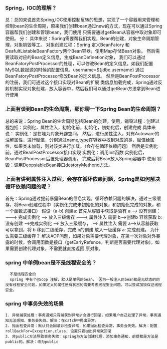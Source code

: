 ### Spring，IOC的理解？
总：总的来说首先Spring,IOC使用控制反转的思想，实现了一个容器用来管理和控制bean的生命周期，原来我们创建bean通过new的方式，现在可以通过Spring容器帮我们创建和管理bean，我们使用
只需要通过getBean从容器中取对象即可使用。
分：
具体来说：Spring需要帮我们实现，Bean的创建，对象生命周期管理，对象销毁等工。
对象创建过程：Spring 定义BeanFatory 和DeafultListableBeanFactory两个Bean容器，使用Map存储Bean对象。
然后需要读取对应的Bean定义信息，生成BeanDefinetion对象，
我们可以通过BeanFatoryPostProcessor的处理，可以修改Bean的定义信息。如我们配置MySQL数据源的时候的配置信息，username=${jdbc.username}
    通过BeanFatoryPostProcessor修改Bean的定义信息。
然后是BeanPostProcessor的注册，我们可通过这个接口实现对Bean的扩展
类信息加载完成，Spring通过反射机制实现对象创建，放入容器中，然后我们可以通过getBean方法拿到Bean进行使用

### 上面有谈到Bean的生命周期，那你聊一下Spring Bean的生命周期？
总的来说：Spring Bean的生命周期包括Bean的创建，使用，销毁过程：创建过程包括：实例化，属性注入，初始化前，初始化，初始化后，创建完成
具体来说：
    实例化：是在堆为对象开辟空间。
    然后，进行属性注入，对有Autoware的注解属性，进行赋值，分别通过name,type在容器中找到对应的类，赋值给属性，如果类未加载，则对该类进行加载。（会存在循环依赖问题）
    然后是实例化前，通过BeanPostProcessor接口实现
    实例化：调用init函数
    实例化后，BeanPostProcessor后置处理器调用。
    完成后将Bean放入Spring容器中
    使用
    销毁：调用DeopsiableBean接口destoryMethond方法。
 
 ### 上面有讲到属性注入过程，会存在循环依赖问题，Spring是如何解决循环依赖问题的呢？
 
 首先：Spring通过提前暴露Bean的信息实现，循环依赖问题的解决，通过三级缓存，将Bean创建过程中（实例化完成未初始化的对象，和初始化完成的对象，和一个函数式接口）
 假设（a-b) 创建a: 首先从容器中获取是否有 a --> 没有创建： ---> 完成实例化 --> 放入三级缓存 ---> 属性注入 需要 b-->创建b
 容器获取 b: 没有创建 -->完成实例化 --> 放入三级缓存，  --> 属性注入  需要 a-->从容器获取 可以拿到，将 b 移到二级缓存，完成 b的创建 放入一级缓存
 a: 完成创建。
 为什么需要三级缓存？
  解决AOP问题，如果对象需要代理对象，在第一次对象对外暴露的时候，会调用函数是接口（getEarlyRefence，判断是否需要代理对象)。如果需要创建代理对象，不需要就直接返回
  原对象。

### spring 中单例bean是不是线程安全的？
```angular2html
  不是线程安全的
  spring 中有个@Scop 注解，默认是单例的bean， 因为一般注入的bean都是无状态的的没有线程安全问题，如果定义的属性是有状态的需要考虑线程安全问题，可以尝试加锁保证线程安全。
```

### spring 中事务失效的场景
```angular2html
1. 异常捕获处理：事务通知只有捕获到异常才会进行回滚，如果用户自己处理了异常，事务通知无法感知，事务会失效。解决：在catch中抛出异常。
2. 抛出检查异常：默认只会回滚非检查异常，如果抛出检查异常，事务会失效。解决：配置rollBackFor=Exception.class, 设置只要抛出异常就回滚
3. 非public方法导致事务失效：spring为方法创建代理，添加事务通知，前提都是方法是public的。解决：改为public
```


